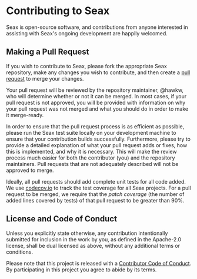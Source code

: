 Contributing to Seax
====================

Seax is open-source software, and contributions from anyone interested in assisting with Seax's ongoing development are happily welcomed.

Making a Pull Request
---------------------

If you wish to contribute to Seax, please fork the appropriate Seax repository, make any changes you wish to contribute, and then create a [pull request](https://github.com/MeteorCode/Pathway/pulls) to merge your changes.

Your pull request will be reviewed by the repository maintainer, @hawkw, who will determine whether or not it can be merged. In most cases, if your pull request is not approved, you will be provided with information on why your pull request was not merged and what you should do in order to make it merge-ready.

In order to ensure that the pull request process is as efficient as possible, please run the Seax test suite locally on your development machine to ensure that your contribution builds successfully. Furthermore, please try to provide a detailed explanation of what your pull request adds or fixes, how this is implemented, and why it is necessary. This will make the review process much easier for both the contributor (you) and the repository maintainers. Pull requests that are not adequately described will not be approved to merge.

Ideally, all pull requests should add complete unit tests for all code added. We use [codecov.io](https://codecov.io/github/hawkw/seax) to track the test coverage for all Seax projects. For a pull request to be merged, we require that the _patch coverage_ (the number of added lines covered by tests) of that pull request to be greater than 90%.

License and  Code of Conduct
----------------------------

Unless you explicitly state otherwise, any contribution intentionally submitted
for inclusion in the work by you, as defined in the Apache-2.0 license, shall be dual licensed as above, without any
additional terms or conditions.

Please note that this project is released with a [Contributor Code of Conduct](https://github.com/hawkw/seax/blob/master/CODE_OF_CONDUCT.md). By participating in this project you agree to abide by its terms.
